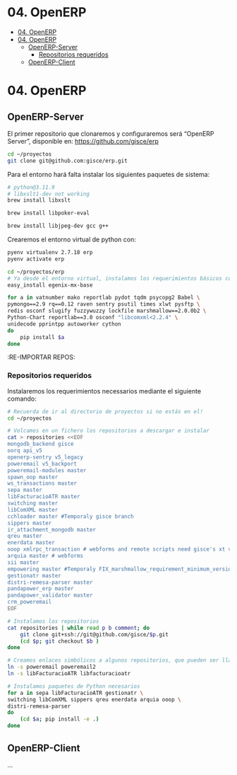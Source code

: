 # 04. OpenERP

<!-- TOC INICIO -->
- [04. OpenERP](#04-openerp)
- [04. OpenERP](#04-openerp)
  - [OpenERP-Server](#openerp-server)
    - [Repositorios requeridos](#repositorios-requeridos)
  - [OpenERP-Client](#openerp-client)
<!-- TOC FIN -->

# 04. OpenERP

## OpenERP-Server

El primer repositorio que clonaremos y configuraremos será “OpenERP Server”, disponible en: https://github.com/gisce/erp

```bash
cd ~/proyectos
git clone git@github.com:gisce/erp.git
```

Para el entorno hará falta instalar los siguientes paquetes de sistema:

```bash
# python@3.11.9
# libxslt1-dev not working
brew install libxslt 

brew install libpoker-eval

brew install libjpeg-dev gcc g++
```

Crearemos el entorno virtual de python con:

```bash
pyenv virtualenv 2.7.18 erp
pyenv activate erp
```

```bash
cd ~/proyectos/erp
# Ya desde el entorno virtual, instalamos los requerimientos básicos con:
easy_install egenix-mx-base

for a in vatnumber mako reportlab pydot tqdm psycopg2 Babel \
pymongo==2.9 rq==0.12 raven sentry psutil times xlwt pysftp \
redis osconf slugify fuzzywuzzy lockfile marshmallow==2.0.0b2 \
Python-Chart reportlab==3.0 osconf "libcomxml<2.2.4" \
unidecode pprintpp autoworker cython
do 
    pip install $a
done
```

:RE-IMPORTAR REPOS:

### Repositorios requeridos

Instalaremos los requerimientos necessarios mediante el siguiente comando:

```bash
# Recuerda de ir al directorio de proyectos si no estás en el!
cd ~/proyectos

# Volcamos en un fichero los repositorios a descargar e instalar
cat > repositories <<EOF
mongodb_backend gisce
oorq api_v5
openerp-sentry v5_legacy
poweremail v5_backport
poweremail-modules master
spawn_oop master
ws_transactions master
sepa master
libFacturacioATR master
switching master
libComXML master
cchloader master #Temporaly gisce branch
sippers master
ir_attachment_mongodb master
qreu master
enerdata master
ooop xmlrpc_transaction # webforms and remote scripts need gisce's xt version
arquia master # webforms
sii master
empowering master #Temporaly FIX_marshmallow_requirement_minimum_version
gestionatr master
distri-remesa-parser master
pandapower_erp master
pandapower_validator master
crm_poweremail
EOF

# Instalamos los repositorios
cat repositories | while read p b comment; do
	git clone git+ssh://git@github.com/gisce/$p.git
	(cd $p; git checkout $b )
done

# Creamos enlaces simbólicos a algunos repositorios, que pueden ser llamados de varias maneras
ln -s poweremail poweremail2
ln -s libFacturacioATR libfacturacioatr

# Instalamos paquetes de Python necesarios
for a in sepa libFacturacioATR gestionatr \
switching libComXML sippers qreu enerdata arquia ooop \
distri-remesa-parser
do
    (cd $a; pip install -e .)
done
```

## OpenERP-Client

...

